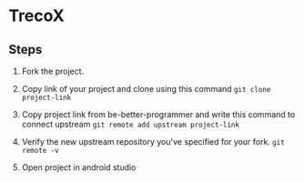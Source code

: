 # TrecoX

## Steps

1. Fork the project.
2. Copy link of your project and clone using this command
    `git clone project-link`

3. Copy project link from be-better-programmer and write this command to connect upstream
     `git remote add upstream project-link`

4. Verify the new upstream repository you've specified for your fork.
    `git remote -v`

5. Open project in android studio